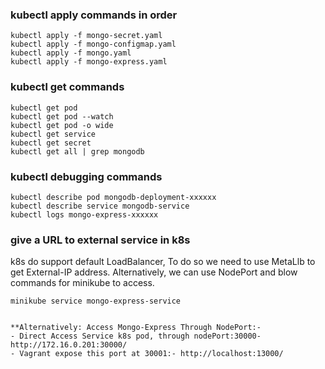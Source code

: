 ### kubectl apply commands in order
    
    kubectl apply -f mongo-secret.yaml
    kubectl apply -f mongo-configmap.yaml 
    kubectl apply -f mongo.yaml
    kubectl apply -f mongo-express.yaml

### kubectl get commands

    kubectl get pod
    kubectl get pod --watch
    kubectl get pod -o wide
    kubectl get service
    kubectl get secret
    kubectl get all | grep mongodb

### kubectl debugging commands

    kubectl describe pod mongodb-deployment-xxxxxx
    kubectl describe service mongodb-service
    kubectl logs mongo-express-xxxxxx

### give a URL to external service in k8s

k8s do support default LoadBalancer, To do so we need to use MetaLlb to get External-IP address.
Alternatively, we can use NodePort and blow commands for minikube to access.

    minikube service mongo-express-service
    
    
    **Alternatively: Access Mongo-Express Through NodePort:-
    - Direct Access Service k8s pod, through nodePort:30000- http://172.16.0.201:30000/
    - Vagrant expose this port at 30001:- http://localhost:13000/



